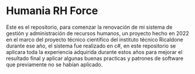 # Humania RH Force

Este es el repositorio, para comenzar la renovación de mi sistema de gestión y administración de recursos humanos, 
un proyecto hecho en 2022 en el marco del proyecto técnico cientifico del instituto técnico Ricaldone durante ese año,
el sistema fue realizado en c#, en este repositorio se aplicara toda la experiencia adquirida durante estos años para mejorar
el resultado final y aplicar algunas buenas practicas y patrones de software que previamente no se habían aplicado.
